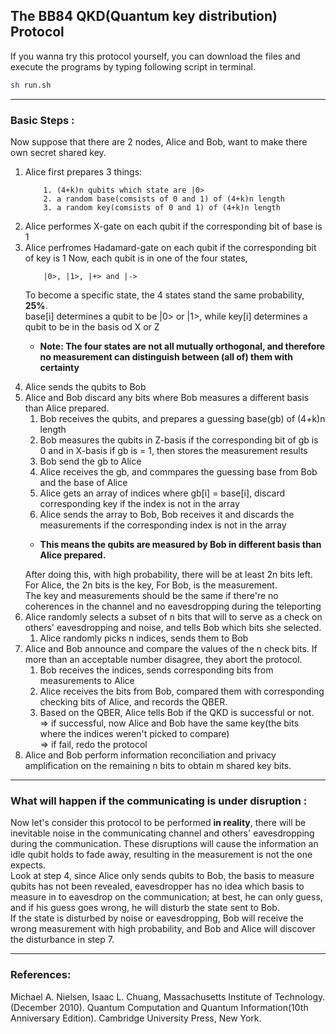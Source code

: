 ## The BB84 QKD(Quantum key distribution) Protocol
If you wanna try this protocol yourself, you can download the files and execute the programs by typing following script in terminal.
```sh
sh run.sh
```

---

### Basic Steps :
Now suppose that there are 2 nodes, Alice and Bob, want to make there own secret shared key.

1. Alice first prepares 3 things: 
    ```
        1. (4+k)n qubits which state are |0>
        2. a random base(comsists of 0 and 1) of (4+k)n length
        3. a random key(comsists of 0 and 1) of (4+k)n length
    ```
2. Alice performes X-gate on each qubit if the corresponding bit of base is 1 
3. Alice perfromes Hadamard-gate on each qubit if the corresponding bit of key is 1 
    Now, each qubit is in one of the four states,  
    ```
        |0>, |1>, |+> and |->
    ```
    To become a specific state, the 4 states stand the same probability, **25%**.  
    base[i] determines a qubit to be |0> or |1>, while key[i] determines a qubit to be in the basis od X or Z  
    > 
    + **Note: The four states are not all mutually orthogonal, and therefore no measurement can distinguish between (all of) them with certainty**
    >
4. Alice sends the qubits to Bob
5. Alice and Bob discard any bits where Bob measures a different basis than Alice prepared.
    1. Bob receives the qubits, and prepares a guessing base(gb) of (4+k)n length
    2. Bob measures the qubits in Z-basis if the corresponding bit of gb is 0 and in X-basis if gb is = 1, then stores the measurement results<br>
    3. Bob send the gb to Alice
    4. Alice receives the gb, and commpares the guessing base from Bob and the base of Alice
    5. Alice gets an array of indices where gb[i] = base[i], discard corresponding key if the index is not in the array
    6. Alice sends the array to Bob, Bob receives it and discards the measurements if the corresponding index is not in the array
    >
    + **This means the qubits are measured by Bob in different basis than Alice prepared.**
    >
    After doing this, with high probability, there will be at least 2n bits left.  
    For Alice, the 2n bits is the key, For Bob, is the measurement.  
    The key and measurements should be the same if there're no coherences in the channel and no eavesdropping during the teleporting  
6. Alice randomly selects a subset of n bits that will to serve as a check on others' eavesdropping and noise, and tells Bob which bits she selected.
    1. Alice randomly picks n indices, sends them to Bob
7. Alice and Bob announce and compare the values of the n check bits. If more than an acceptable number disagree, they abort the protocol.
    1. Bob receives the indices, sends corresponding bits from measurements to Alice
    2. Alice receives the bits from Bob, compared them with corresponding checking bits of Alice, and records the QBER.
    3. Based on the QBER, Alice tells Bob if the QKD is successful or not.<br>
       => if successful, now Alice and Bob have the same key(the bits where the indices weren't picked to compare)  
       => if fail, redo the protocol
8. Alice and Bob perform information reconciliation and privacy amplification on the remaining n bits to obtain m shared key bits.

---

### What will happen if the communicating is under disruption :
Now let's consider this protocol to be performed **in reality**, there will be inevitable noise in the communicating channel and others' eavesdropping during the communication. These disruptions will cause the information an idle qubit holds to fade away, resulting in the measurement is not the one expects.  
Look at step 4, since Alice only sends qubits to Bob, the basis to measure qubits has not been revealed, eavesdropper has no idea which basis to measure in to eavesdrop on the communication; at best, he can only guess, and if his guess goes wrong, he will disturb the state sent to Bob.  
If the state is disturbed by noise or eavesdropping, Bob will receive the wrong measurement with high probability, and Bob and Alice will discover the disturbance in step 7.

---

### References: 
Michael A. Nielsen, Isaac L. Chuang, Massachusetts Institute of Technology. (December 2010). Quantum Computation and Quantum Information(10th Anniversary Edition). Cambridge University Press, New York.
